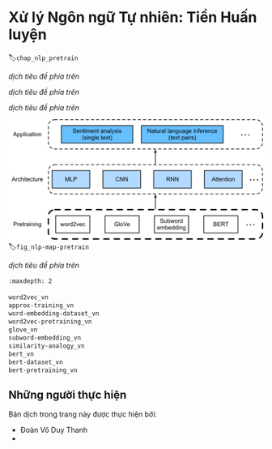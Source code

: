 <!--
# Natural Language Processing: Pretraining
-->

# Xử lý Ngôn ngữ Tự nhiên: Tiền Huấn luyện
:label:`chap_nlp_pretrain`


<!--
Humans need to communicate.
Out of this basic need of the human condition, a vast amount of written text has been generated on an everyday basis.
Given rich text in social media, chat apps, emails, product reviews, news articles, research papers, and books, 
it becomes vital to enable computers to understand them to offer assistance or make decisions based on human languages.
-->

*dịch tiêu đề phía trên*


<!--
Natural language processing studies interactions between computers and humans using natural languages.
In practice, it is very common to use natural language processing techniques to process and analyze text (human natural language) data, 
such as language models in :numref:`sec_language_model` and machine translation models in :numref:`sec_machine_translation`.
-->

*dịch tiêu đề phía trên*


<!--
To understand text, we can begin with its representation, such as treating each word or subword as an individual text token.
As we will see in this chapter, the representation of each token can be pretrained on a large corpus, using word2vec, GloVe, or subword embedding models.
After pretraining, representation of each token can be a vector, however, it remains the same no matter what the context is.
For instance, the vector representation of "bank" is the same in both "go to the bank to deposit some money" and "go to the bank to sit down".
Thus, many more recent pretraining models adapt representation of the same token to different contexts.
Among them is BERT, a much deeper model based on the Transformer encoder.
In this chapter, we will focus on how to pretrain such representations for text, as highlighted in :numref:`fig_nlp-map-pretrain`.
-->

*dịch tiêu đề phía trên*


<!--
![Pretrained text representations can be fed to various deep learning architectures for different downstream natural language processing applications. This chapter focuses on the upstream text representation pretraining.](../img/nlp-map-pretrain.svg)
-->

![*dịch mô tả phía trên*](../img/nlp-map-pretrain.svg)
:label:`fig_nlp-map-pretrain`


<!--
As shown in :numref:`fig_nlp-map-pretrain`, the pretrained text representations can be fed to
a variety of deep learning architectures for different downstream natural language processing applications.
We will cover them in :numref:`chap_nlp_app`.
-->

*dịch tiêu đề phía trên*


```toc
:maxdepth: 2

word2vec_vn
approx-training_vn
word-embedding-dataset_vn
word2vec-pretraining_vn
glove_vn
subword-embedding_vn
similarity-analogy_vn
bert_vn
bert-dataset_vn
bert-pretraining_vn
```

## Những người thực hiện
Bản dịch trong trang này được thực hiện bởi:
<!--
Tác giả của mỗi Pull Request điền tên mình và tên những người review mà bạn thấy
hữu ích vào từng phần tương ứng. Mỗi dòng một tên, bắt đầu bằng dấu `*`.
Tên đầy đủ của các reviewer có thể được tìm thấy tại https://github.com/aivivn/d2l-vn/blob/master/docs/contributors_info.md
-->

* Đoàn Võ Duy Thanh
* 
